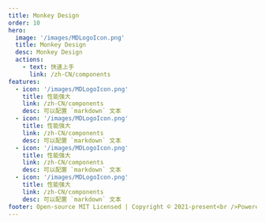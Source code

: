 ```yaml
---
title: Monkey Design
order: 10
hero:
  image: '/images/MDLogoIcon.png'
  title: Monkey Design
  desc: Monkey Design
  actions:
    - text: 快速上手
      link: /zh-CN/components
features:
  - icon: '/images/MDLogoIcon.png'
    title: 性能强大
    link: /zh-CN/components
    desc: 可以配置 `markdown` 文本
  - icon: '/images/MDLogoIcon.png'
    title: 性能强大
    link: /zh-CN/components
    desc: 可以配置 `markdown` 文本
  - icon: '/images/MDLogoIcon.png'
    title: 性能强大
    link: /zh-CN/components
    desc: 可以配置 `markdown` 文本
  - icon: '/images/MDLogoIcon.png'
    title: 性能强大
    link: /zh-CN/components
    desc: 可以配置 `markdown` 文本
footer: Open-source MIT Licensed | Copyright © 2021-present<br />Powered by self
---
```

